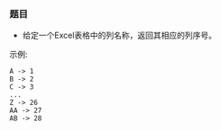 ### 题目
* 给定一个Excel表格中的列名称，返回其相应的列序号。

示例:
```
A -> 1
B -> 2
C -> 3
...
Z -> 26
AA -> 27
AB -> 28 
```